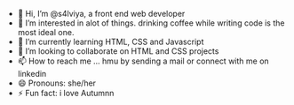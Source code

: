- 👋 Hi, I’m @s4lviya, a front end web developer
- 👀 I’m interested in alot of things. drinking coffee while writing code is the most ideal one.
- 🌱 I’m currently learning HTML, CSS and Javascript
- 💞️ I’m looking to collaborate on HTML and CSS projects
- 📫 How to reach me ... hmu by sending a mail or connect with me on linkedin
- 😄 Pronouns: she/her
- ⚡ Fun fact: i love Autumnn

<!---
s4lviya/s4lviya is a ✨ special ✨ repository because its `README.md` (this file) appears on your GitHub profile.
You can click the Preview link to take a look at your changes.
--->
